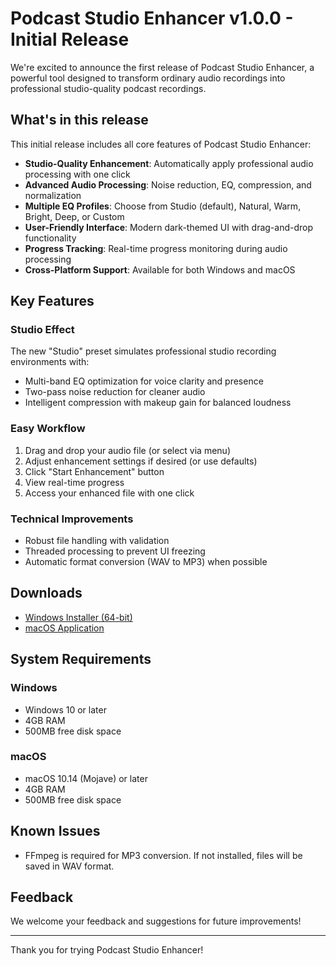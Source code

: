 # Podcast Studio Enhancer v1.0.0 - Initial Release

We're excited to announce the first release of Podcast Studio Enhancer, a powerful tool designed to transform ordinary audio recordings into professional studio-quality podcast recordings.

## What's in this release

This initial release includes all core features of Podcast Studio Enhancer:

- **Studio-Quality Enhancement**: Automatically apply professional audio processing with one click
- **Advanced Audio Processing**: Noise reduction, EQ, compression, and normalization
- **Multiple EQ Profiles**: Choose from Studio (default), Natural, Warm, Bright, Deep, or Custom
- **User-Friendly Interface**: Modern dark-themed UI with drag-and-drop functionality
- **Progress Tracking**: Real-time progress monitoring during audio processing
- **Cross-Platform Support**: Available for both Windows and macOS

## Key Features

### Studio Effect
The new "Studio" preset simulates professional studio recording environments with:
- Multi-band EQ optimization for voice clarity and presence
- Two-pass noise reduction for cleaner audio
- Intelligent compression with makeup gain for balanced loudness

### Easy Workflow
1. Drag and drop your audio file (or select via menu)
2. Adjust enhancement settings if desired (or use defaults)
3. Click "Start Enhancement" button
4. View real-time progress
5. Access your enhanced file with one click

### Technical Improvements
- Robust file handling with validation
- Threaded processing to prevent UI freezing
- Automatic format conversion (WAV to MP3) when possible

## Downloads

- [Windows Installer (64-bit)](link-to-windows-download)
- [macOS Application](link-to-macos-download)

## System Requirements

### Windows
- Windows 10 or later
- 4GB RAM
- 500MB free disk space

### macOS
- macOS 10.14 (Mojave) or later
- 4GB RAM
- 500MB free disk space

## Known Issues
- FFmpeg is required for MP3 conversion. If not installed, files will be saved in WAV format.

## Feedback
We welcome your feedback and suggestions for future improvements!

---

Thank you for trying Podcast Studio Enhancer!
